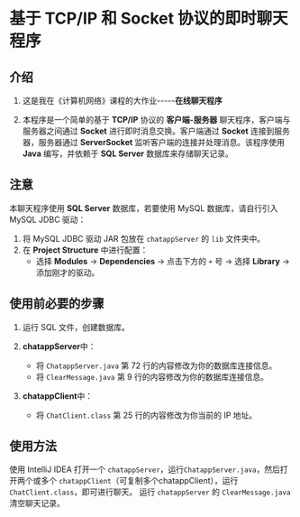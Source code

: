 # 基于 TCP/IP 和 Socket 协议的即时聊天程序



## 介绍

1. 这是我在《计算机网络》课程的大作业-----**在线聊天程序**

2. 本程序是一个简单的基于 **TCP/IP** 协议的 **客户端-服务器** 聊天程序，客户端与服务器之间通过 **Socket** 进行即时消息交换。客户端通过 **Socket** 连接到服务器，服务器通过 **ServerSocket** 监听客户端的连接并处理消息。该程序使用 **Java** 编写，并依赖于 **SQL Server** 数据库来存储聊天记录。

## 注意

本聊天程序使用 **SQL Server** 数据库，若要使用 MySQL 数据库，请自行引入 MySQL JDBC 驱动：

1. 将 MySQL JDBC 驱动 JAR 包放在 `chatappServer` 的 `lib` 文件夹中。
2. 在 **Project Structure** 中进行配置：
   - 选择 **Modules** -> **Dependencies** -> 点击下方的 `+` 号 -> 选择 **Library** -> 添加刚才的驱动。



## 使用前必要的步骤

1. 运行 SQL 文件，创建数据库。

2. **chatappServer**中：
   - 将 `ChatappServer.java` 第 72 行的内容修改为你的数据库连接信息。
   - 将 `ClearMessage.java` 第 9 行的内容修改为你的数据库连接信息。

3. **chatappClient**中：
   - 将 `ChatClient.class` 第 25 行的内容修改为你当前的 IP 地址。



## 使用方法

使用 IntelliJ IDEA 打开一个 `chatappServer`，运行`ChatappServer.java`，然后打开两个或多个 `chatappClient`（可复制多个chatappClient），运行`ChatClient.class`，即可进行聊天。
运行 `chatappServer` 的 `ClearMessage.java` 清空聊天记录。
